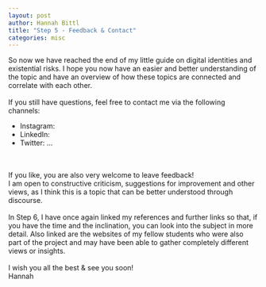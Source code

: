 ```yaml
---
layout: post
author: Hannah Bittl
title: "Step 5 - Feedback & Contact"
categories: misc
---
```

So now we have reached the end of my little guide on digital identities and existential risks. I hope you now have an easier and better understanding of the topic and have an overview of how these topics are connected and correlate with each other. 
<br><br>
If you still have questions, feel free to contact me via the following channels:
-	Instagram:
-	LinkedIn:
-	Twitter: ...
<a/>
<br><br> 
If you like, you are also very welcome to leave feedback! <br>
I am open to constructive criticism, suggestions for improvement and other views, as I think this is a topic that can be better understood through discourse.
<br><br>
In Step 6, I have once again linked my references and further links so that, if you have the time and the inclination, you can look into the subject in more detail. Also linked are the websites of my fellow students who were also part of the project and may have been able to gather completely different views or insights.
<br><br>
I wish you all the best & see you soon! <br>
Hannah


